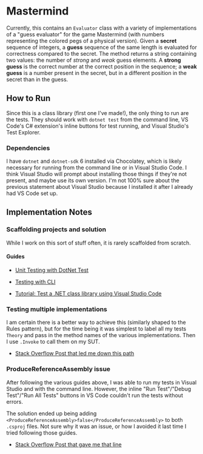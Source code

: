 # Mastermind

Currently, this contains an `Evaluator` class with a variety of implementations of a "guess evaluator" for the game Mastermind (with numbers representing the colored pegs of a physical version). Given a **secret** sequence of integers, a **guess** sequence of the same length is evaluated for correctness compared to the secret. The method returns a string containing two values: the number of _strong_ and _weak_ guess elements. A **strong guess** is the correct number at the correct position in the sequence; a **weak guess** is a number present in the secret, but in a different position in the secret than in the guess.

## How to Run

Since this is a class library (first one I've made!), the only thing to run are the tests. They should work with `dotnet test` from the command line, VS Code's C# extension's inline buttons for test running, and Visual Studio's Test Explorer.

### Dependencies

I have `dotnet` and `dotnet-sdk` 6 installed via Chocolatey, which is likely necessary for running from the command line or in Visual Studio Code. I think Visual Studio will prompt about installing those things if they're not present, and maybe use its own version. I'm not 100% sure about the previous statement about Visual Studio because I installed it after I already had VS Code set up.

## Implementation Notes

### Scaffolding projects and solution

While I work on this sort of stuff often, it is rarely scaffolded from scratch.

#### Guides

- [Unit Testing with DotNet Test](https://docs.microsoft.com/en-us/dotnet/core/testing/unit-testing-with-dotnet-test)

- [Testing with CLI](https://docs.microsoft.com/en-us/dotnet/core/tutorials/testing-with-cli)

- [Tutorial: Test a .NET class library using Visual Studio Code](https://docs.microsoft.com/en-us/dotnet/core/tutorials/testing-library-with-visual-studio-code?pivots=dotnet-6-0)

### Testing multiple implementations

I am certain there is a better way to achieve this (similarly shaped to the Rules pattern), but for the time being it was simplest to label all my tests `Theory` and pass in the method names of the various implementations. Then I use `.Invoke` to call them on my SUT.

- [Stack Overflow Post that led me down this path](https://stackoverflow.com/a/3254840)

### ProduceReferenceAssembly issue

After following the various guides above, I was able to run my tests in Visual Studio and with the command line. However, the inline "Run Test"/"Debug Test"/"Run All Tests" buttons in VS Code couldn't run the tests without errors.

The solution ended up being adding `<ProduceReferenceAssembly>false</ProduceReferenceAssembly>` to both `.csproj` files. Not sure why it was an issue, or how I avoided it last time I tried following those guides.

- [Stack Overflow Post that gave me that line](https://stackoverflow.com/a/67940310)